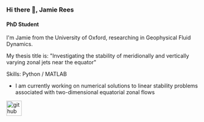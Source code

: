 ### Hi there 👋, Jamie Rees
#### PhD Student

I'm Jamie from the University of Oxford, researching in Geophysical Fluid Dynamics.

My thesis title is:
  "Investigating the stability of meridionally and vertically varying zonal jets near the equator"

Skills: Python / MATLAB

- I am currently working on numerical solutions to linear stability problems associated with two-dimensional equatorial zonal flows

[<img src='https://cdn.jsdelivr.net/npm/simple-icons@3.0.1/icons/github.svg' alt='github' height='40'>](https://github.com/JamieRees452)




